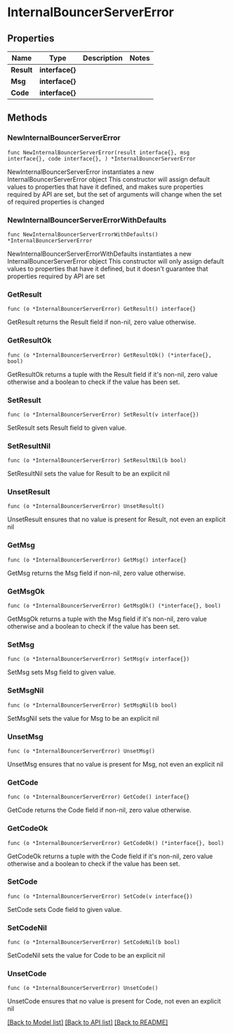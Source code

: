 # InternalBouncerServerError

## Properties

Name | Type | Description | Notes
------------ | ------------- | ------------- | -------------
**Result** | **interface{}** |  | 
**Msg** | **interface{}** |  | 
**Code** | **interface{}** |  | 

## Methods

### NewInternalBouncerServerError

`func NewInternalBouncerServerError(result interface{}, msg interface{}, code interface{}, ) *InternalBouncerServerError`

NewInternalBouncerServerError instantiates a new InternalBouncerServerError object
This constructor will assign default values to properties that have it defined,
and makes sure properties required by API are set, but the set of arguments
will change when the set of required properties is changed

### NewInternalBouncerServerErrorWithDefaults

`func NewInternalBouncerServerErrorWithDefaults() *InternalBouncerServerError`

NewInternalBouncerServerErrorWithDefaults instantiates a new InternalBouncerServerError object
This constructor will only assign default values to properties that have it defined,
but it doesn't guarantee that properties required by API are set

### GetResult

`func (o *InternalBouncerServerError) GetResult() interface{}`

GetResult returns the Result field if non-nil, zero value otherwise.

### GetResultOk

`func (o *InternalBouncerServerError) GetResultOk() (*interface{}, bool)`

GetResultOk returns a tuple with the Result field if it's non-nil, zero value otherwise
and a boolean to check if the value has been set.

### SetResult

`func (o *InternalBouncerServerError) SetResult(v interface{})`

SetResult sets Result field to given value.


### SetResultNil

`func (o *InternalBouncerServerError) SetResultNil(b bool)`

 SetResultNil sets the value for Result to be an explicit nil

### UnsetResult
`func (o *InternalBouncerServerError) UnsetResult()`

UnsetResult ensures that no value is present for Result, not even an explicit nil
### GetMsg

`func (o *InternalBouncerServerError) GetMsg() interface{}`

GetMsg returns the Msg field if non-nil, zero value otherwise.

### GetMsgOk

`func (o *InternalBouncerServerError) GetMsgOk() (*interface{}, bool)`

GetMsgOk returns a tuple with the Msg field if it's non-nil, zero value otherwise
and a boolean to check if the value has been set.

### SetMsg

`func (o *InternalBouncerServerError) SetMsg(v interface{})`

SetMsg sets Msg field to given value.


### SetMsgNil

`func (o *InternalBouncerServerError) SetMsgNil(b bool)`

 SetMsgNil sets the value for Msg to be an explicit nil

### UnsetMsg
`func (o *InternalBouncerServerError) UnsetMsg()`

UnsetMsg ensures that no value is present for Msg, not even an explicit nil
### GetCode

`func (o *InternalBouncerServerError) GetCode() interface{}`

GetCode returns the Code field if non-nil, zero value otherwise.

### GetCodeOk

`func (o *InternalBouncerServerError) GetCodeOk() (*interface{}, bool)`

GetCodeOk returns a tuple with the Code field if it's non-nil, zero value otherwise
and a boolean to check if the value has been set.

### SetCode

`func (o *InternalBouncerServerError) SetCode(v interface{})`

SetCode sets Code field to given value.


### SetCodeNil

`func (o *InternalBouncerServerError) SetCodeNil(b bool)`

 SetCodeNil sets the value for Code to be an explicit nil

### UnsetCode
`func (o *InternalBouncerServerError) UnsetCode()`

UnsetCode ensures that no value is present for Code, not even an explicit nil

[[Back to Model list]](../README.md#documentation-for-models) [[Back to API list]](../README.md#documentation-for-api-endpoints) [[Back to README]](../README.md)


